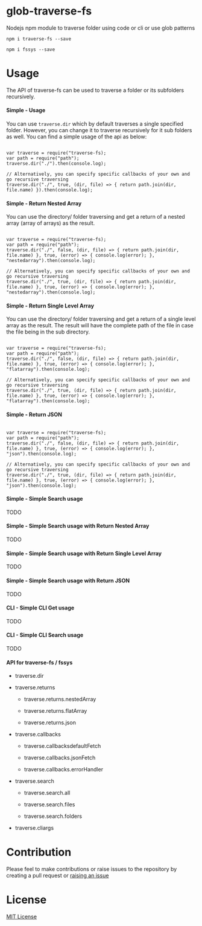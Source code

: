 # glob-traverse-fs

Nodejs npm module to traverse folder using code or cli or use glob patterns

`npm i traverse-fs --save`

<!-- `npm i traverse-cli -g` -->
<!-- `npm i traverse-cli --save` -->

`npm i fssys --save`


# Usage

The API of traverse-fs can be used to traverse a folder or its subfolders recursively.

#### Simple - Usage

You can use `traverse.dir` which by default traverses a single specified folder. However, you can change it to traverse recursively for it sub folders as well. You can find a simple usage of the api as below:

```

var traverse = require("traverse-fs);
var path = require("path");
traverse.dir("./").then(console.log);

// Alternatively, you can specify specific callbacks of your own and go recursive traversing
traverse.dir("./", true, (dir, file) => { return path.join(dir, file.name) }).then(console.log);

```

#### Simple - Return Nested Array

You can use the directory/ folder traversing and get a return of a nested array (array of arrays) as the result.

```

var traverse = require("traverse-fs);
var path = require("path");
traverse.dir("./", false, (dir, file) => { return path.join(dir, file.name) }, true, (error) => { console.log(error); }, "nestedarray").then(console.log);

// Alternatively, you can specify specific callbacks of your own and go recursive traversing
traverse.dir("./", true, (dir, file) => { return path.join(dir, file.name) }, true, (error) => { console.log(error); }, "nestedarray").then(console.log);

```

#### Simple - Return Single Level Array

You can use the directory/ folder traversing and get a return of a single level array as the result. The result will have the complete path of the file in case the file being in the sub directory.

```

var traverse = require("traverse-fs);
var path = require("path");
traverse.dir("./", false, (dir, file) => { return path.join(dir, file.name) }, true, (error) => { console.log(error); }, "flatarray").then(console.log);

// Alternatively, you can specify specific callbacks of your own and go recursive traversing
traverse.dir("./", true, (dir, file) => { return path.join(dir, file.name) }, true, (error) => { console.log(error); }, "flatarray").then(console.log);

```

#### Simple - Return JSON

```

var traverse = require("traverse-fs);
var path = require("path");
traverse.dir("./", false, (dir, file) => { return path.join(dir, file.name) }, true, (error) => { console.log(error); }, "json").then(console.log);

// Alternatively, you can specify specific callbacks of your own and go recursive traversing
traverse.dir("./", true, (dir, file) => { return path.join(dir, file.name) }, true, (error) => { console.log(error); }, "json").then(console.log);

```

#### Simple - Simple Search usage

TODO

#### Simple - Simple Search usage with Return Nested Array

TODO

#### Simple - Simple Search usage with Return Single Level Array

TODO

#### Simple - Simple Search usage with Return JSON

TODO

#### CLI - Simple CLI Get usage

TODO

#### CLI - Simple CLI Search usage

TODO

#### API for traverse-fs / fssys



- traverse.dir


- traverse.returns

    - traverse.returns.nestedArray


    - traverse.returns.flatArray


    - traverse.returns.json


- traverse.callbacks

    - traverse.callbacksdefaultFetch


    - traverse.callbacks.jsonFetch


    - traverse.callbacks.errorHandler


- traverse.search

    - traverse.search.all


    - traverse.search.files


    - traverse.search.folders


- traverse.cliargs




# Contribution

Please feel to make contributions or raise issues to the repository by creating a pull request or [raising an issue](https://github.com/ganeshkbhat/glob-traverse-fs/issues)

# License

[MIT License](./LICENSE)
